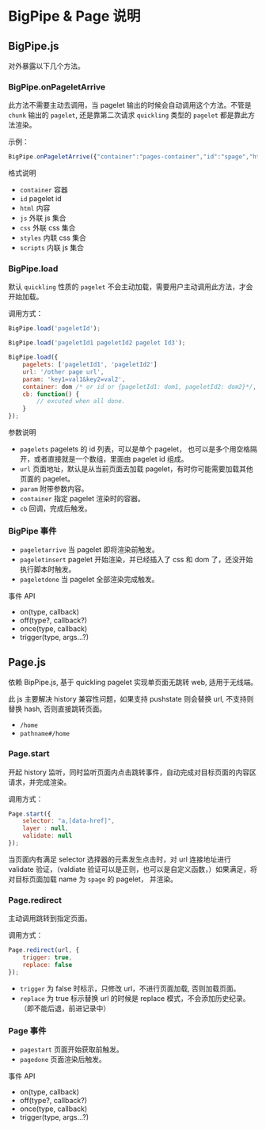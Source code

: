 BigPipe & Page 说明
============================

## BigPipe.js

对外暴露以下几个方法。

### BigPipe.onPageletArrive

此方法不需要主动去调用，当 pagelet 输出的时候会自动调用这个方法。不管是 `chunk` 输出的 `pagelet`, 还是靠第二次请求 `quickling` 类型的 `pagelet` 都是靠此方法渲染。

示例：

```javascript
BigPipe.onPageletArrive({"container":"pages-container","id":"spage","html":"contact us","js":[],"css":[],"styles":[],"scripts":[]});
```

格式说明 

* `container` 容器
* `id` pagelet id
* `html` 内容
* `js` 外联 js 集合
* `css` 外联 css 集合
* `styles` 内联 css 集合
* `scripts` 内联 js 集合

### BigPipe.load

默认 `quickling` 性质的 `pagelet` 不会主动加载，需要用户主动调用此方法，才会开始加载。

调用方式：

```javascript  
BigPipe.load('pageletId');

BigPipe.load('pageletId1 pageletId2 pagelet Id3');

BigPipe.load({
    pagelets: ['pageletId1', 'pageletId2']
    url: '/other page url',
    param: 'key1=val1&key2=val2',
    container: dom /* or id or {pageletId1: dom1, pageletId2: dom2}*/,
    cb: function() {
        // excuted when all done.
    }
});
```

参数说明

* `pagelets` pagelets 的 id 列表，可以是单个 pagelet， 也可以是多个用空格隔开，或者直接就是一个数组，里面由 pagelet id 组成。
* `url` 页面地址，默认是从当前页面去加载 pagelet，有时你可能需要加载其他页面的 pagelet。
* `param` 附带参数内容。
* `container` 指定 pagelet 渲染时的容器。
* `cb` 回调，完成后触发。

### BigPipe 事件

* `pageletarrive` 当 pagelet 即将渲染前触发。
* `pageletinsert` pagelet 开始渲染，并已经插入了 css 和 dom 了，还没开始执行脚本时触发。
* `pageletdone` 当 pagelet 全部渲染完成触发。

事件 API

* on(type, callback)
* off(type?, callback?)
* once(type, callback)
* trigger(type, args...?)

## Page.js

依赖 BipPipe.js, 基于 quickling pagelet 实现单页面无跳转 web, 适用于无线端。

此 js 主要解决 history 兼容性问题，如果支持 pushstate 则会替换 url, 不支持则替换 hash, 否则直接跳转页面。

- `/home`
- `pathname#/home`

### Page.start

开起 history 监听，同时监听页面内点击跳转事件，自动完成对目标页面的内容区请求，并完成渲染。

调用方式：

```javascript
Page.start({
    selector: "a,[data-href]",
    layer : null,
    validate: null
});
```

当页面内有满足 selector 选择器的元素发生点击时，对 url 连接地址进行 validate 验证，（valdiate 验证可以是正则，也可以是自定义函数，）如果满足，将对目标页面加载 name 为 `spage` 的 pagelet， 并渲染。

### Page.redirect

主动调用跳转到指定页面。

调用方式：

```javascript
Page.redirect(url, {
    trigger: true,
    replace: false
});
```

* `trigger` 为 false 时标示，只修改 url，不进行页面加载, 否则加载页面。
* `replace` 为 true 标示替换 url 的时候是 replace 模式，不会添加历史纪录。（即不能后退，前进记录中）

### Page 事件

* `pagestart` 页面开始获取前触发。
* `pagedone` 页面渲染后触发。

事件 API

* on(type, callback)
* off(type?, callback?)
* once(type, callback)
* trigger(type, args...?)

